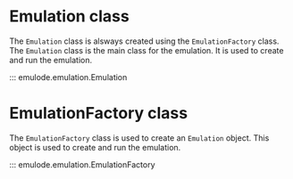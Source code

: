 # Emulation class

The `Emulation` class is alsways created using the `EmulationFactory` class. The `Emulation` class is the main class for the emulation. It is used to create and run the emulation.

::: emulode.emulation.Emulation

# EmulationFactory class

The `EmulationFactory` class is used to create an `Emulation` object. This object is used to create and run the emulation.

::: emulode.emulation.EmulationFactory

